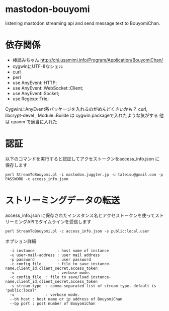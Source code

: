 # mastodon-bouyomi
listening mastodon streaming api and send message text to BouyomiChan.

# 依存関係
- 棒読みちゃん http://chi.usamimi.info/Program/Application/BouyomiChan/
- cygwinにUTF-8なシェル
- curl
- perl
- use AnyEvent::HTTP;
- use AnyEvent::WebSocket::Client;
- use AnyEvent::Socket;
- use Regexp::Trie;

CygwinにAnyEvent系パッケージを入れるのがめんどくさいかも？
curl, libcrypt-devel , Module::Builde は cygwin packageで入れたような気がする
他は cpanm で適当に入れた

# 認証
以下のコマンドを実行すると認証してアクセストークンをaccess_info.json に保存します
```
perl StreamToBouyomi.pl -i mastodon.juggler.jp -u tateisu@gmail.com -p PASSWORD -c access_info.json
```

# ストリーミングデータの転送

access_info.json に保存されたインスタンス名とアクセストークンを使ってストリーミングAPIでタイムラインを受信します
```
perl StreamToBouyomi.pl -c access_info.json -s public:local,user
```

オプション詳細
```
  -i instance          : host name of instance
  -u user-mail-address : user mail address
  -p password          : user password
  -c config_file       : file to save instance-name,client_id,client_secret,access_token
  -v                   : verbose mode.
  -c config_file  : file to save/load instance-name,client_id,client_secret,access_token
  -s stream-type  : comma-separated list of stream type. default is 'public:local'
  -v              : verbose mode.
  --bh host : host name or ip address of BouyomiChan
  --bp port : post number of BouyomiChan

```
